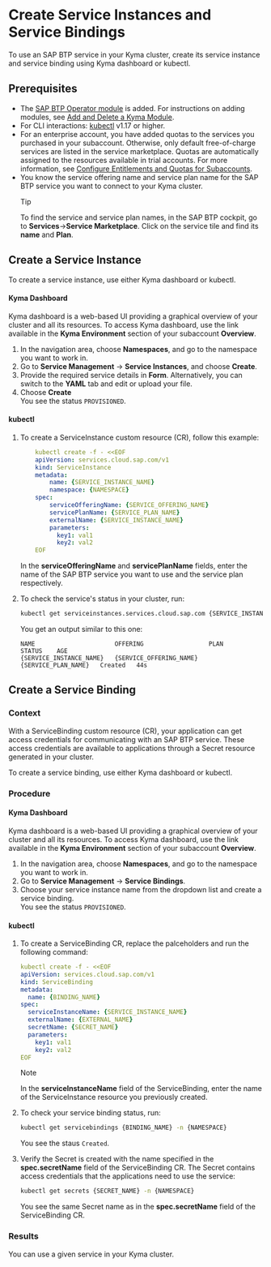 # Create Service Instances and Service Bindings

To use an SAP BTP service in your Kyma cluster, create its service instance and service binding using Kyma dashboard or kubectl.

## Prerequisites

* The [SAP BTP Operator module](README.md) is added. For instructions on adding modules, see [Add and Delete a Kyma Module](https://help.sap.com/docs/btp/sap-business-technology-platform/enable-and-disable-kyma-module).
* For CLI interactions: [kubectl](https://kubernetes.io/docs/tasks/tools/) v1.17 or higher.
* For an enterprise account, you have added quotas to the services you purchased in your subaccount. Otherwise, only default free-of-charge services are listed in the service marketplace. Quotas are automatically assigned to the resources available in trial accounts.
  For more information, see [Configure Entitlements and Quotas for Subaccounts](https://help.sap.com/docs/btp/sap-business-technology-platform/configure-entitlements-and-quotas-for-subaccounts?&version=Cloud).
* You know the service offering name and service plan name for the SAP BTP service you want to connect to your Kyma cluster.
  >[!TIP]
  >To find the service and service plan names, in the SAP BTP cockpit, go to **Services**->**Service Marketplace**. Click on the service tile and find its **name** and **Plan**.

## Create a Service Instance

To create a service instance, use either Kyma dashboard or kubectl.

<!-- tabs:start -->
#### **Kyma Dashboard**

Kyma dashboard is a web-based UI providing a graphical overview of your cluster and all its resources.
To access Kyma dashboard, use the link available in the **Kyma Environment** section of your subaccount **Overview**.

1. In the navigation area, choose **Namespaces**, and go to the namespace you want to work in.
2. Go to **Service Management** -> **Service Instances**, and choose **Create**.
3. Provide the required service details in **Form**. Alternatively, you can switch to the **YAML** tab and edit or upload your file.
4. Choose **Create**<br>
   You see the status `PROVISIONED`.

#### **kubectl**

1.  To create a ServiceInstance custom resource (CR), follow this example:

    ```yaml
        kubectl create -f - <<EOF 
        apiVersion: services.cloud.sap.com/v1
        kind: ServiceInstance
        metadata:
            name: {SERVICE_INSTANCE_NAME}
            namespace: {NAMESPACE} 
        spec:
            serviceOfferingName: {SERVICE_OFFERING_NAME}
            servicePlanName: {SERVICE_PLAN_NAME}
            externalName: {SERVICE_INSTANCE_NAME}
            parameters:
              key1: val1
              key2: val2
        EOF
    ```
      In the **serviceOfferingName** and  **servicePlanName** fields, enter the name of the SAP BTP service you want to use and the service plan respectively.
    
2.  To check the service's status in your cluster, run:
   
    ```bash
    kubectl get serviceinstances.services.cloud.sap.com {SERVICE_INSTANCE_NAME} -n {NAMESPACE}
    ```

    You get an output similar to this one:

    ```
    NAME                      OFFERING                  PLAN                  STATUS    AGE
    {SERVICE_INSTANCE_NAME}   {SERVICE_OFFERING_NAME}   {SERVICE_PLAN_NAME}   Created   44s
    ```
<!-- tabs:end -->

## Create a Service Binding

### Context

With a ServiceBinding custom resource (CR), your application can get access credentials for communicating with an SAP BTP service.
These access credentials are available to applications through a Secret resource generated in your cluster.

To create a service binding, use either Kyma dashboard or kubectl.

### Procedure

<!-- tabs:start -->
#### **Kyma Dashboard**

Kyma dashboard is a web-based UI providing a graphical overview of your cluster and all its resources.
To access Kyma dashboard, use the link available in the **Kyma Environment** section of your subaccount **Overview**.

1. In the navigation area, choose **Namespaces**, and go to the namespace you want to work in.
2. Go to **Service Management** -> **Service Bindings**.
3. Choose your service instance name from the dropdown list and create a service binding.<br>
   You see the status `PROVISIONED`.

#### **kubectl**

1. To create a ServiceBinding CR, replace the palceholders and run the following command:

      ```yaml
      kubectl create -f - <<EOF
      apiVersion: services.cloud.sap.com/v1
      kind: ServiceBinding
      metadata:
        name: {BINDING_NAME}
      spec:
        serviceInstanceName: {SERVICE_INSTANCE_NAME}
        externalName: {EXTERNAL_NAME}
        secretName: {SECRET_NAME}
        parameters:
          key1: val1
          key2: val2   
      EOF        
      ```

    > [!NOTE]
    > In the **serviceInstanceName** field of the ServiceBinding, enter the name of the ServiceInstance resource you previously created.
    
2.  To check your service binding status, run:

    ```bash
    kubectl get servicebindings {BINDING_NAME} -n {NAMESPACE}
    ```

    You see the staus `Created`.

3.  Verify the Secret is created with the name specified in the  **spec.secretName** field of the ServiceBinding CR. The Secret contains access credentials that the applications need to use the service:

    ```bash
    kubectl get secrets {SECRET_NAME} -n {NAMESPACE}
    ```
    You see the same Secret name as in the **spec.secretName** field of the ServiceBinding CR.
<!-- tabs:end -->

### Results

You can use a given service in your Kyma cluster.

